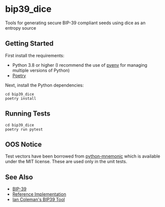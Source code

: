 # bip39_dice

Tools for generating secure BIP-39 compliant seeds using dice as an entropy source

## Getting Started

First install the requirements:

* Python 3.8 or higher (I recommend the use of
[pyenv](https://github.com/pyenv/pyenv) for managing multiple versions of
Python)
* [Poetry](https://python-poetry.org/)

Next, install the Python dependencies:

```shell script
cd bip39_dice
poetry install
```

## Running Tests

```shell script
cd bip39_dice
poetry run pytest
```

## OOS Notice

Test vectors have been borrowed from
[python-mnemonic](https://github.com/trezor/python-mnemonic/blob/master/vectors.json)
which is available under the MIT license. These are used only in the unit
tests.

## See Also

* [BIP-39](https://github.com/bitcoin/bips/blob/master/bip-0039.mediawiki)
* [Reference Implementation](https://github.com/trezor/python-mnemonic)
* [Ian Coleman's BIP39 Tool](https://github.com/iancoleman/bip39)